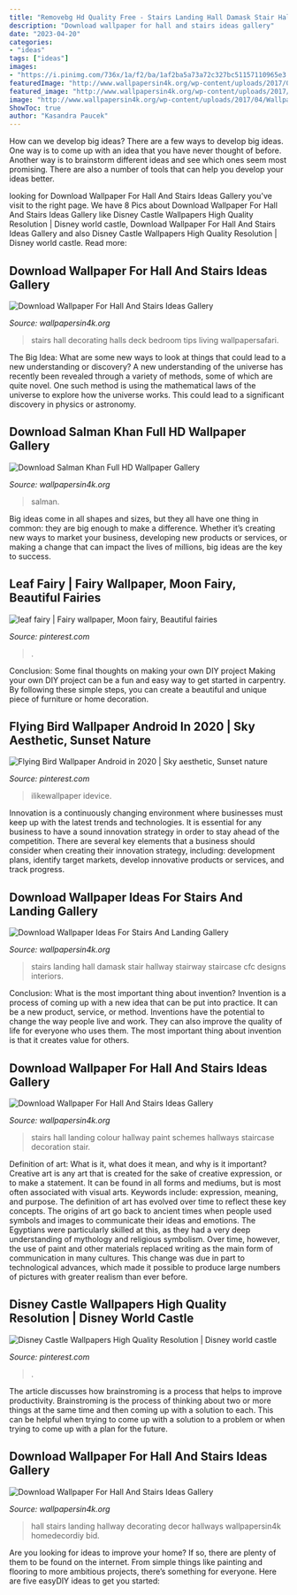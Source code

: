 ```yaml
---
title: "Removebg Hd Quality Free - Stairs Landing Hall Damask Stair Hallway Stairway Staircase Cfc Designs Interiors"
description: "Download wallpaper for hall and stairs ideas gallery"
date: "2023-04-20"
categories:
- "ideas"
tags: ["ideas"]
images:
- "https://i.pinimg.com/736x/1a/f2/ba/1af2ba5a73a72c327bc51157110965e3.jpg"
featuredImage: "http://www.wallpapersin4k.org/wp-content/uploads/2017/04/Wallpaper-For-Hall-And-Stairs-Ideas-5.jpg"
featured_image: "http://www.wallpapersin4k.org/wp-content/uploads/2017/04/Wallpaper-For-Hall-And-Stairs-Ideas-21.jpg"
image: "http://www.wallpapersin4k.org/wp-content/uploads/2017/04/Wallpaper-For-Hall-And-Stairs-Ideas-5.jpg"
ShowToc: true
author: "Kasandra Paucek"
---
```



How can we develop big ideas?
There are a few ways to develop big ideas. One way is to come up with an idea that you have never thought of before. Another way is to brainstorm different ideas and see which ones seem most promising. There are also a number of tools that can help you develop your ideas better.

	

		
looking for Download Wallpaper For Hall And Stairs Ideas Gallery you've visit to the right page. We have 8 Pics about Download Wallpaper For Hall And Stairs Ideas Gallery like Disney Castle Wallpapers High Quality Resolution | Disney world castle, Download Wallpaper For Hall And Stairs Ideas Gallery and also Disney Castle Wallpapers High Quality Resolution | Disney world castle. Read more:
		
    
## Download Wallpaper For Hall And Stairs Ideas Gallery

<img loading=lazy src="http://www.wallpapersin4k.org/wp-content/uploads/2017/04/Wallpaper-For-Hall-And-Stairs-Ideas-5.jpg" onerror="this.onerror=null;this.src='https://tse4.mm.bing.net/th?id=OIP.tqmHffp49QYPmv7BQJ1EXQHaLH&amp;pid=15.1';" alt="Download Wallpaper For Hall And Stairs Ideas Gallery">

_Source: wallpapersin4k.org_

>stairs hall decorating halls deck bedroom tips living wallpapersafari. 

	

The Big Idea: What are some new ways to look at things that could lead to a new understanding or discovery?
A new understanding of the universe has recently been revealed through a variety of methods, some of which are quite novel. One such method is using the mathematical laws of the universe to explore how the universe works. This could lead to a significant discovery in physics or astronomy.

    
## Download Salman Khan Full HD Wallpaper Gallery

<img loading=lazy src="https://assets.wallpapersin4k.org/uploads/2017/04/Salman-Khan-Full-HD-Wallpaper-15.jpg" onerror="this.onerror=null;this.src='https://tse3.mm.bing.net/th?id=OIP.TQnWdZXf5KTBs24C0wjXuAHaLa&amp;pid=15.1';" alt="Download Salman Khan Full HD Wallpaper Gallery">

_Source: wallpapersin4k.org_

>salman. 

	

Big ideas come in all shapes and sizes, but they all have one thing in common: they are big enough to make a difference. Whether it’s creating new ways to market your business, developing new products or services, or making a change that can impact the lives of millions, big ideas are the key to success.

    
## Leaf Fairy | Fairy Wallpaper, Moon Fairy, Beautiful Fairies

<img loading=lazy src="https://i.pinimg.com/736x/f9/e8/4f/f9e84feb91162c15dbcdad2250a335db--fairies.jpg" onerror="this.onerror=null;this.src='https://tse4.mm.bing.net/th?id=OIP.53bDdMw01M-I5Tj4GFlY0wHaFj&amp;pid=15.1';" alt="leaf fairy | Fairy wallpaper, Moon fairy, Beautiful fairies">

_Source: pinterest.com_

>. 

	

Conclusion: Some final thoughts on making your own DIY project
Making your own DIY project can be a fun and easy way to get started in carpentry. By following these simple steps, you can create a beautiful and unique piece of furniture or home decoration.

    
## Flying Bird Wallpaper Android In 2020 | Sky Aesthetic, Sunset Nature

<img loading=lazy src="https://i.pinimg.com/736x/d0/9b/a9/d09ba953ddaea9957381251f06df1cbb.jpg" onerror="this.onerror=null;this.src='https://tse2.mm.bing.net/th?id=OIP.RC9C0Qsqg1I-3Z3OWuQ0CwHaNK&amp;pid=15.1';" alt="Flying Bird Wallpaper Android in 2020 | Sky aesthetic, Sunset nature">

_Source: pinterest.com_

>ilikewallpaper idevice. 

	

Innovation is a continuously changing environment where businesses must keep up with the latest trends and technologies. It is essential for any business to have a sound innovation strategy in order to stay ahead of the competition. There are several key elements that a business should consider when creating their innovation strategy, including: development plans, identify target markets, develop innovative products or services, and track progress.

    
## Download Wallpaper Ideas For Stairs And Landing Gallery

<img loading=lazy src="http://www.wallpapersin4k.org/wp-content/uploads/2017/04/Wallpaper-Ideas-For-Stairs-And-Landing-20.jpg" onerror="this.onerror=null;this.src='https://tse3.mm.bing.net/th?id=OIP.ydOeC9lf-QrJknA8XuuKygHaKx&amp;pid=15.1';" alt="Download Wallpaper Ideas For Stairs And Landing Gallery">

_Source: wallpapersin4k.org_

>stairs landing hall damask stair hallway stairway staircase cfc designs interiors. 

	

Conclusion: What is the most important thing about invention?
Invention is a process of coming up with a new idea that can be put into practice. It can be a new product, service, or method. Inventions have the potential to change the way people live and work. They can also improve the quality of life for everyone who uses them. The most important thing about invention is that it creates value for others.

    
## Download Wallpaper For Hall And Stairs Ideas Gallery

<img loading=lazy src="http://www.wallpapersin4k.org/wp-content/uploads/2017/04/Wallpaper-For-Hall-And-Stairs-Ideas-21.jpg" onerror="this.onerror=null;this.src='https://tse2.mm.bing.net/th?id=OIP.kokcvF8gutVs-lPtyLMybQHaJ6&amp;pid=15.1';" alt="Download Wallpaper For Hall And Stairs Ideas Gallery">

_Source: wallpapersin4k.org_

>stairs hall landing colour hallway paint schemes hallways staircase decoration stair. 

	

Definition of art: What is it, what does it mean, and why is it important?
Creative art is any art that is created for the sake of creative expression, or to make a statement. It can be found in all forms and mediums, but is most often associated with visual arts. Keywords include: expression, meaning, and purpose. The definition of art has evolved over time to reflect these key concepts.
The origins of art go back to ancient times when people used symbols and images to communicate their ideas and emotions. The Egyptians were particularly skilled at this, as they had a very deep understanding of mythology and religious symbolism. Over time, however, the use of paint and other materials replaced writing as the main form of communication in many cultures. This change was due in part to technological advances, which made it possible to produce large numbers of pictures with greater realism than ever before.

    
## Disney Castle Wallpapers High Quality Resolution | Disney World Castle

<img loading=lazy src="https://i.pinimg.com/736x/1a/f2/ba/1af2ba5a73a72c327bc51157110965e3.jpg" onerror="this.onerror=null;this.src='https://tse3.mm.bing.net/th?id=OIP.lXd40mlYExZlMe2Ec5XTNAHaE6&amp;pid=15.1';" alt="Disney Castle Wallpapers High Quality Resolution | Disney world castle">

_Source: pinterest.com_

>. 

	

The article discusses how brainstroming is a process that helps to improve productivity. Brainstroming is the process of thinking about two or more things at the same time and then coming up with a solution to each. This can be helpful when trying to come up with a solution to a problem or when trying to come up with a plan for the future.

    
## Download Wallpaper For Hall And Stairs Ideas Gallery

<img loading=lazy src="http://www.wallpapersin4k.org/wp-content/uploads/2017/04/Wallpaper-For-Hall-And-Stairs-Ideas-23.jpg" onerror="this.onerror=null;this.src='https://tse4.mm.bing.net/th?id=OIP.49Gy3pfHP1fAcxoXIfEuDwHaJ4&amp;pid=15.1';" alt="Download Wallpaper For Hall And Stairs Ideas Gallery">

_Source: wallpapersin4k.org_

>hall stairs landing hallway decorating decor hallways wallpapersin4k homedecordiy bid. 

	

Are you looking for ideas to improve your home? If so, there are plenty of them to be found on the internet. From simple things like painting and flooring to more ambitious projects, there’s something for everyone. Here are five easyDIY ideas to get you started: 

